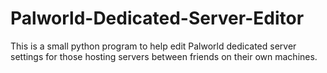 # Palworld-Dedicated-Server-Editor
This is a small python program to help edit Palworld dedicated server settings for those hosting servers between friends on their own machines.
